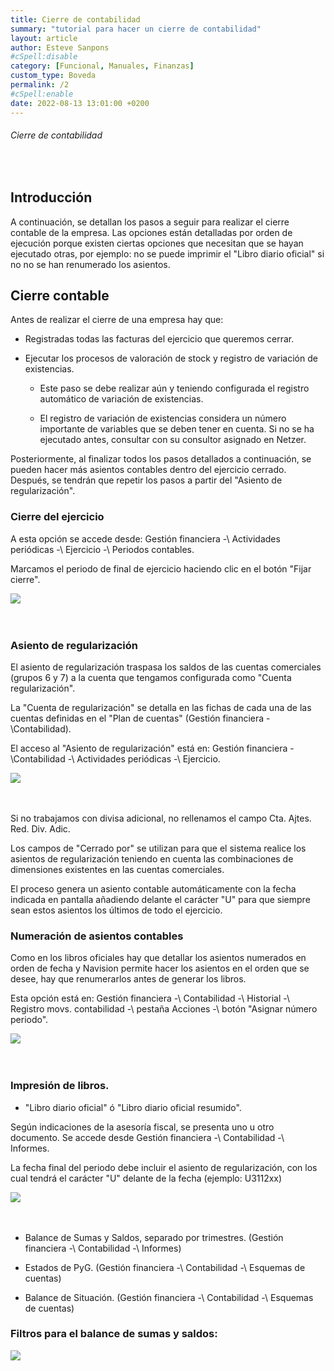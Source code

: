 ```yaml
---
title: Cierre de contabilidad
summary: "tutorial para hacer un cierre de contabilidad"
layout: article
author: Esteve Sanpons
#cSpell:disable
category: [Funcional, Manuales, Finanzas]
custom_type: Boveda
permalink: /2
#cSpell:enable
date: 2022-08-13 13:01:00 +0200
---
```


###### Cierre de contabilidad

<br>

## Introducción

A continuación, se detallan los pasos a seguir para realizar el cierre contable de la empresa. Las opciones están detalladas por orden de ejecución porque existen ciertas opciones que necesitan que se hayan ejecutado otras, por ejemplo: no se puede imprimir el "Libro diario oficial" si no no se han renumerado los asientos.

## Cierre contable

Antes de realizar el cierre de una empresa hay que:

-   Registradas todas las facturas del ejercicio que queremos cerrar.

-   Ejecutar los procesos de valoración de stock y registro de variación de existencias.

    -   Este paso se debe realizar aún y teniendo configurada el registro automático de variación de existencias.

    -   El registro de variación de existencias considera un número importante de variables que se deben tener en cuenta. Si no se ha ejecutado antes, consultar con su consultor asignado en Netzer.

Posteriormente, al finalizar todos los pasos detallados a continuación, se pueden hacer más asientos contables dentro del ejercicio cerrado.
Después, se tendrán que repetir los pasos a partir del "Asiento de regularización".

### Cierre del ejercicio

A esta opción se accede desde: Gestión financiera -\ Actividades periódicas -\ Ejercicio -\ Periodos contables.

Marcamos el periodo de final de ejercicio haciendo clic en el botón "Fijar cierre".

<img class="img-container"  src="/assets/img/articles/2/image1.png">
<br><br><br>

### Asiento de regularización

El asiento de regularización traspasa los saldos de las cuentas comerciales (grupos 6 y 7) a la cuenta que tengamos configurada como "Cuenta regularización".

La "Cuenta de regularización" se detalla en las fichas de cada una de las cuentas definidas en el "Plan de cuentas" (Gestión financiera -\Contabilidad).

El acceso al "Asiento de regularización" está en: Gestión financiera -\Contabilidad -\ Actividades periódicas -\ Ejercicio.

<img class="img-container"  src="/assets/img/articles/2/image2.png">
<br><br><br>

Si no trabajamos con divisa adicional, no rellenamos el campo Cta. Ajtes. Red. Div. Adic.

Los campos de "Cerrado por" se utilizan para que el sistema realice los asientos de regularización teniendo en cuenta las combinaciones de dimensiones existentes en las cuentas comerciales.

El proceso genera un asiento contable automáticamente con la fecha indicada en pantalla añadiendo delante el carácter "U" para que siempre sean estos asientos los últimos de todo el ejercicio.

### Numeración de asientos contables

Como en los libros oficiales hay que detallar los asientos numerados en orden de fecha y Navision permite hacer los asientos en el orden que se desee, hay que renumerarlos antes de generar los libros.

Esta opción está en: Gestión financiera -\ Contabilidad -\ Historial -\ Registro movs. contabilidad -\ pestaña Acciones -\ botón "Asignar número periodo".

<img class="img-container"  src="/assets/img/articles/2/image3.png">
<br><br><br>

### Impresión de libros.

-   "Libro diario oficial" ó "Libro diario oficial resumido".

Según indicaciones de la asesoría fiscal, se presenta uno u otro documento. Se accede desde Gestión financiera -\ Contabilidad -\ Informes.

La fecha final del periodo debe incluir el asiento de regularización, con los cual tendrá el carácter "U" delante de la fecha (ejemplo: U3112xx)

<img class="img-container"  src="/assets/img/articles/2/image4.png">
<br><br><br>

-   Balance de Sumas y Saldos, separado por trimestres. (Gestión financiera -\ Contabilidad -\ Informes)

-   Estados de PyG. (Gestión financiera -\ Contabilidad -\ Esquemas de cuentas)

-   Balance de Situación. (Gestión financiera -\ Contabilidad -\ Esquemas de cuentas)

### Filtros para el balance de sumas y saldos:

<img class="img-container"  src="/assets/img/articles/2/image5.png">
<br><br><br>
